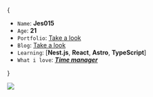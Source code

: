 {

* `Name`: **Jes015**
* `Age`: **21**
* `Portfolio`: <a href='https://portfolio-three-chi-27.vercel.app/' target='_blank'>Take a look</a>
* `Blog`: <a href='https://blog-one-murex.vercel.app/' target='_blank'>Take a look</a>
* `Learning`: [**Nest.js**, **React**, **Astro**, **TypeScript**]
* `What i love`: ***[Time manager](https://time-manager-zeta.vercel.app/)***
  
}

<img src="https://komarev.com/ghpvc/?username=jes015&color=blueviolet"/> 
